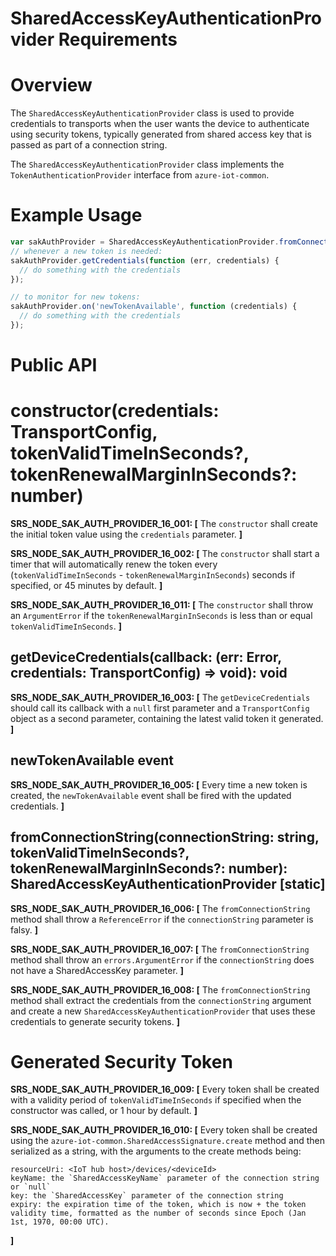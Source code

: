 # SharedAccessKeyAuthenticationProvider Requirements

# Overview

The `SharedAccessKeyAuthenticationProvider` class is used to provide credentials to transports when the user wants the device to authenticate using security tokens, typically generated from shared access key that is passed as part of a connection string.

The `SharedAccessKeyAuthenticationProvider` class implements the `TokenAuthenticationProvider` interface from `azure-iot-common`.

# Example Usage
```js
var sakAuthProvider = SharedAccessKeyAuthenticationProvider.fromConnectionString('<connectionstring>');
// whenever a new token is needed:
sakAuthProvider.getCredentials(function (err, credentials) {
  // do something with the credentials
});

// to monitor for new tokens:
sakAuthProvider.on('newTokenAvailable', function (credentials) {
  // do something with the credentials
});
```

# Public API

# constructor(credentials: TransportConfig, tokenValidTimeInSeconds?, tokenRenewalMarginInSeconds?: number)

**SRS_NODE_SAK_AUTH_PROVIDER_16_001: [** The `constructor` shall create the initial token value using the `credentials` parameter. **]**

**SRS_NODE_SAK_AUTH_PROVIDER_16_002: [** The `constructor` shall start a timer that will automatically renew the token every (`tokenValidTimeInSeconds` - `tokenRenewalMarginInSeconds`) seconds if specified, or 45 minutes by default. **]**

**SRS_NODE_SAK_AUTH_PROVIDER_16_011: [** The `constructor` shall throw an `ArgumentError` if the `tokenRenewalMarginInSeconds` is less than or equal `tokenValidTimeInSeconds`. **]**

## getDeviceCredentials(callback: (err: Error, credentials: TransportConfig) => void): void

**SRS_NODE_SAK_AUTH_PROVIDER_16_003: [** The `getDeviceCredentials` should call its callback with a `null` first parameter and a `TransportConfig` object as a second parameter, containing the latest valid token it generated. **]**

## newTokenAvailable event

**SRS_NODE_SAK_AUTH_PROVIDER_16_005: [** Every time a new token is created, the `newTokenAvailable` event shall be fired with the updated credentials. **]**

## fromConnectionString(connectionString: string, tokenValidTimeInSeconds?, tokenRenewalMarginInSeconds?: number): SharedAccessKeyAuthenticationProvider [static]

**SRS_NODE_SAK_AUTH_PROVIDER_16_006: [** The `fromConnectionString` method shall throw a `ReferenceError` if the `connectionString` parameter is falsy. **]**

**SRS_NODE_SAK_AUTH_PROVIDER_16_007: [** The `fromConnectionString` method shall throw an `errors.ArgumentError` if the `connectionString` does not have a SharedAccessKey parameter. **]**

**SRS_NODE_SAK_AUTH_PROVIDER_16_008: [** The `fromConnectionString` method shall extract the credentials from the `connectionString` argument and create a new `SharedAccessKeyAuthenticationProvider` that uses these credentials to generate security tokens. **]**

# Generated Security Token

**SRS_NODE_SAK_AUTH_PROVIDER_16_009: [** Every token shall be created with a validity period of `tokenValidTimeInSeconds` if specified when the constructor was called, or 1 hour by default. **]**

**SRS_NODE_SAK_AUTH_PROVIDER_16_010: [** Every token shall be created using the `azure-iot-common.SharedAccessSignature.create` method and then serialized as a string, with the arguments to the create methods being:
```
resourceUri: <IoT hub host>/devices/<deviceId>
keyName: the `SharedAccessKeyName` parameter of the connection string or `null`
key: the `SharedAccessKey` parameter of the connection string
expiry: the expiration time of the token, which is now + the token validity time, formatted as the number of seconds since Epoch (Jan 1st, 1970, 00:00 UTC).
```
**]**
